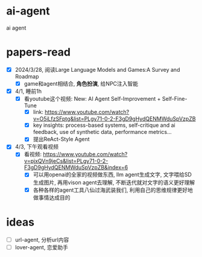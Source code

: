 # ai-agent
ai agent
# papers-read
- [x] 2024/3/28, 阅读Large Language Models and Games:A Survey and Roadmap
  - [x] game和agent相结合, **角色扮演**, 给NPC注入智能 
- [x] 4/1, 睡前1h
  - [x] 看youtube这个视频: New: AI Agent Self-Improvement + Self-Fine-Tune
    - [x] link: https://www.youtube.com/watch?v=O5iLfzSFptg&list=PLgy71-0-2-F3gD9gHydQENMWduSpVzpZB
    - [x] key insights: process-based systems, self-critique and ai feedback, use of synthetic data, performance metrics...
    - [x] 提出ReAct-Style Agent 
- [x] 4/3, 下午观看视频
  - [x] 看视频: https://www.youtube.com/watch?v=pjxQVn9jeCs&list=PLgy71-0-2-F3gD9gHydQENMWduSpVzpZB&index=6
    - [x] 可以用openai的全家的视频做东西, llm agent生成文字, 文字喂给SD生成图片, 再用vison agent去理解, 不断迭代就对文字的语义更好理解
    - [x] 各种各样的agent工具八仙过海武装我们, 利用自己的思维规律更好地做事情达成目的
# ideas
- [ ] url-agent, 分析url内容
- [ ] lover-agent, 恋爱助手
